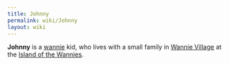 ```yaml
---
title: Johnny
permalink: wiki/Johnny
layout: wiki
---
```


**Johnny** is a [wannie](wannie "wikilink") kid, who lives with a small
family in [Wannie Village](Wannie_Village "wikilink") at the [Island of
the Wannies](Island_of_the_Wannies "wikilink").
